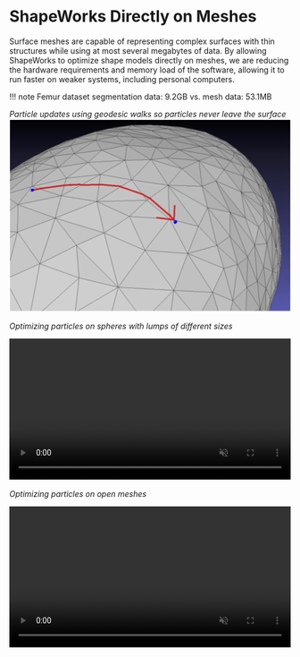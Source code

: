 # ShapeWorks Directly on Meshes



Surface meshes are capable of representing complex surfaces with thin structures while using at most several megabytes of data. By allowing ShapeWorks to optimize shape models directly on meshes, we are reducing the hardware requirements and memory load of the software, allowing it to run faster on weaker systems, including personal computers.

!!! note 
    Femur dataset segmentation data: 9.2GB vs. mesh data: 53.1MB

*Particle updates using geodesic walks so particles never leave the surface*
![Geodesic walk](../img/new/geodesic_walk.png)


*Optimizing particles on spheres with lumps of different sizes*
<p><video src="https://sci.utah.edu/~shapeworks/doc-resources/mp4s/lumps_live.mp4" autoplay muted loop controls style="width:100%"></p>

*Optimizing particles on open meshes*
<p><video src="https://sci.utah.edu/~shapeworks/doc-resources/mp4s/hemisphere_live.mp4" autoplay muted loop controls style="width:100%"></p>



 
